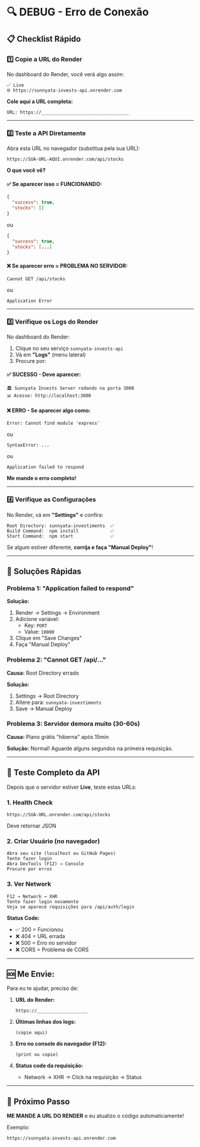 # 🔍 DEBUG - Erro de Conexão

## 📋 Checklist Rápido

### 1️⃣ Copie a URL do Render

No dashboard do Render, você verá algo assim:
```
✅ Live
🌐 https://sunnyata-invests-api.onrender.com
```

**Cole aqui a URL completa:**
```
URL: https://_________________________________
```

---

### 2️⃣ Teste a API Diretamente

Abra esta URL no navegador (substitua pela sua URL):
```
https://SUA-URL-AQUI.onrender.com/api/stocks
```

**O que você vê?**

#### ✅ Se aparecer isso = FUNCIONANDO:
```json
{
  "success": true,
  "stocks": []
}
```
ou
```json
{
  "success": true,
  "stocks": [...]
}
```

#### ❌ Se aparecer erro = PROBLEMA NO SERVIDOR:
```
Cannot GET /api/stocks
```
ou
```
Application Error
```

---

### 3️⃣ Verifique os Logs do Render

No dashboard do Render:
1. Clique no seu serviço `sunnyata-invests-api`
2. Vá em **"Logs"** (menu lateral)
3. Procure por:

#### ✅ SUCESSO - Deve aparecer:
```
🏛️ Sunnyata Invests Server rodando na porta 3000
📊 Acesse: http://localhost:3000
```

#### ❌ ERRO - Se aparecer algo como:
```
Error: Cannot find module 'express'
```
ou
```
SyntaxError: ...
```
ou
```
Application failed to respond
```

**Me mande o erro completo!**

---

### 4️⃣ Verifique as Configurações

No Render, vá em **"Settings"** e confira:

```
Root Directory: sunnyata-investiments  ✅
Build Command:  npm install            ✅
Start Command:  npm start              ✅
```

Se algum estiver diferente, **corrija e faça "Manual Deploy"**!

---

## 🔧 Soluções Rápidas

### Problema 1: "Application failed to respond"

**Solução:**
1. Render → Settings → Environment
2. Adicione variável:
   - Key: `PORT`
   - Value: `10000`
3. Clique em "Save Changes"
4. Faça "Manual Deploy"

### Problema 2: "Cannot GET /api/..."

**Causa:** Root Directory errado

**Solução:**
1. Settings → Root Directory
2. Altere para: `sunnyata-investiments`
3. Save → Manual Deploy

### Problema 3: Servidor demora muito (30-60s)

**Causa:** Plano grátis "hiberna" após 15min

**Solução:** Normal! Aguarde alguns segundos na primeira requisição.

---

## 📱 Teste Completo da API

Depois que o servidor estiver **Live**, teste estas URLs:

### 1. Health Check
```
https://SUA-URL.onrender.com/api/stocks
```
Deve retornar JSON

### 2. Criar Usuário (no navegador)
```
Abra seu site (localhost ou GitHub Pages)
Tente fazer login
Abra DevTools (F12) → Console
Procure por erros
```

### 3. Ver Network
```
F12 → Network → XHR
Tente fazer login novamente
Veja se aparece requisições para /api/auth/login
```

**Status Code:**
- ✅ 200 = Funcionou
- ❌ 404 = URL errada
- ❌ 500 = Erro no servidor
- ❌ CORS = Problema de CORS

---

## 🆘 Me Envie:

Para eu te ajudar, preciso de:

1. **URL do Render:**
   ```
   https://___________________
   ```

2. **Últimas linhas dos logs:**
   ```
   (copie aqui)
   ```

3. **Erro no console do navegador (F12):**
   ```
   (print ou copie)
   ```

4. **Status code da requisição:**
   - Network → XHR → Click na requisição → Status

---

## 🚀 Próximo Passo

**ME MANDE A URL DO RENDER** e eu atualizo o código automaticamente!

Exemplo:
```
https://sunnyata-invests-api.onrender.com
```
